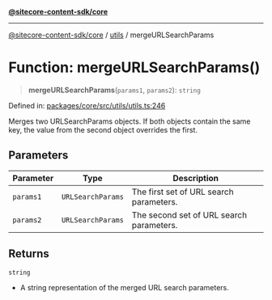 [**@sitecore-content-sdk/core**](../../README.md)

***

[@sitecore-content-sdk/core](../../README.md) / [utils](../README.md) / mergeURLSearchParams

# Function: mergeURLSearchParams()

> **mergeURLSearchParams**(`params1`, `params2`): `string`

Defined in: [packages/core/src/utils/utils.ts:246](https://github.com/Sitecore/content-sdk/blob/0f8983961033e3434ebcac616164ddf8d484be81/packages/core/src/utils/utils.ts#L246)

Merges two URLSearchParams objects. If both objects contain the same key, the value from the second object overrides the first.

## Parameters

| Parameter | Type | Description |
| ------ | ------ | ------ |
| `params1` | `URLSearchParams` | The first set of URL search parameters. |
| `params2` | `URLSearchParams` | The second set of URL search parameters. |

## Returns

`string`

- A string representation of the merged URL search parameters.
